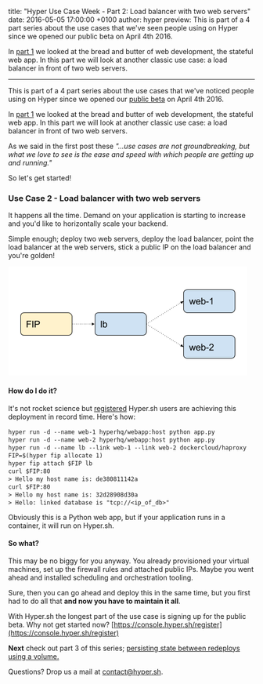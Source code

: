 title: "Hyper Use Case Week - Part 2: Load balancer with two web servers"
date: 2016-05-05 17:00:00 +0100
author: hyper
preview: This is part of a 4 part series about the use cases that we've seen people using on Hyper since we opened our public beta on April 4th 2016.

In [part 1](https://blog.hyper.sh/hyper-use-case-week-part-1-web-app-with-a-database.html) we looked at the bread and butter of web development, the stateful web app. In this part we will look at another classic use case: a load balancer in front of two web servers.

---

This is part of a 4 part series about the use cases that we've noticed people using on Hyper since we opened our [public beta](https://console.hyper.sh/register) on April 4th 2016.

In [part 1](https://blog.hyper.sh/hyper-use-case-week-part-1-web-app-with-a-database.html) we looked at the bread and butter of web development, the stateful web app. In this part we will look at another classic use case: a load balancer in front of two web servers.

As we said in the first post these _"...use cases are not groundbreaking, but what we love to see is the ease and speed with which people are getting up and running."_

So let's get started!

### Use Case 2 - Load balancer with two web servers

It happens all the time. Demand on your application is starting to increase and you'd like to horizontally scale your backend.

Simple enough; deploy two web servers, deploy the load balancer, point the load balancer at the web servers, stick a public IP on the load balancer and you're golden!

![A load balancer with public IP to proxy two web servers](images/hyper-use-case-week-part-2-load-balancer-with-two-web-servers/1.png)

#### How do I do it?

It's not rocket science but [registered](https://console.hyper.sh/register) Hyper.sh users are achieving this deployment in record time. Here's how:

``` shell
hyper run -d --name web-1 hyperhq/webapp:host python app.py
hyper run -d --name web-2 hyperhq/webapp:host python app.py
hyper run -d --name lb --link web-1 --link web-2 dockercloud/haproxy
FIP=$(hyper fip allocate 1)
hyper fip attach $FIP lb
curl $FIP:80
> Hello my host name is: de380811142a
curl $FIP:80
> Hello my host name is: 32d28908d30a
> Hello: linked database is "tcp://<ip_of_db>"
```

Obviously this is a Python web app, but if your application runs in a container, it will run on Hyper.sh.

#### So what?

This may be no biggy for you anyway. You already provisioned your virtual machines, set up the firewall rules and attached public IPs. Maybe you went ahead and installed scheduling and orchestration tooling.

Sure, then you can go ahead and deploy this in the same time, but you first had to do all that **and now you have to maintain it all**.

With Hyper.sh the longest part of the use case is signing up for the public beta. Why not get started now? [https://console.hyper.sh/register](https://console.hyper.sh/register)

**Next** check out part 3 of this series; [persisting state between redeploys using a  volume.](https://blog.hyper.sh/hyper-use-case-week-part-3-volume-snapshot-and-restore.html)

Questions? Drop us a mail at [contact@hyper.sh](mailto:contact@hyper.sh).
